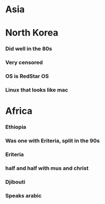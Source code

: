 # Asia
# North Korea
### Did well in the 80s
### Very censored
### OS is RedStar OS
### Linux that looks like mac
# Africa
### Ethiopia
### Was one with Eriteria, split in the 90s
### Eriteria
### half and half with mus and christ
### Djibouti
### Speaks arabic 
